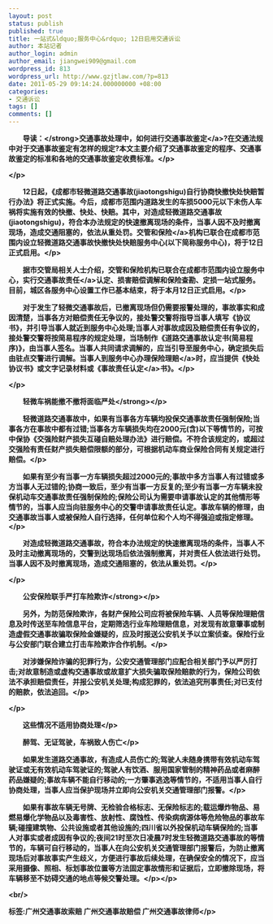 ```yaml
---
layout: post
status: publish
published: true
title: 一站式&ldquo;服务中心&rdquo; 12日启用交通诉讼
author: 本站记者
author_login: admin
author_email: jiangwei909@gmail.com
wordpress_id: 813
wordpress_url: http://www.gzjtlaw.com/?p=813
date: 2011-05-29 09:14:24.000000000 +08:00
categories:
- 交通诉讼
tags: []
comments: []
---
```

<p><p><strong>　　导读：<&#47;strong>交通事故处理中，如何进行交通<a>事故鉴定<&#47;a>?在交通法规中对于交通事故鉴定有怎样的规定?本文主要介绍了交通事故鉴定的程序、交通事故鉴定的标准和各地的交通事故鉴定收费标准。<&#47;p><p><&#47;p><p>　　12日起，《成都市轻微道路交通事故(jiaotongshigu)自行协商快撤快处快赔暂行办法》将正式实施。今后，成都市范围内道路发生的车损5000元以下未伤人车祸将实施有效的快撤、快处、快赔。其中，对造成轻微道路交通事故(jiaotongshigu)，符合本办法规定的快速撤离现场的条件，当事人因不及时撤离现场，造成交通阻塞的，依法从重处罚。交管和<a>保险<&#47;a>机构已联合在成都市范围内设立轻微道路交通事故快撤快处快赔服务中心(以下简称服务中心)，将于12日正式启用。<&#47;p><p>　　据市交管局相关人士介绍，交管和保险机构已联合在成都市范围内设立服务中心，实行<a>交通事故责任<&#47;a>认定、损害赔偿调解和保险查勘、定损一站式服务。目前，城区各服务中心设置工作已基本结束，将于本月12日正式启用。<&#47;p><p>　　对于发生了轻微交通事故后，已撤离现场但仍需要报警处理的，事故事实和成因清楚，当事各方对赔偿责任无争议的，接处警交警将指导当事人填写《协议书》，并引导当事人就近到服务中心处理;当事人对事故成因及赔偿责任有争议的，接处警交警将按简易程序的规定处理，当场制作《道路交通事故认定书(简易程序)》，由当事人签名。当事人共同请求调解的，应当引导至服务中心，确定损失后由驻点交警进行调解。当事人到服务中心办理<a>保险理赔<&#47;a>时，应当提供《快处协议书》或文字记录材料或《事故<a>责任认定<&#47;a>书》。<&#47;p><p><&#47;p><p><strong>　　轻微车祸能撤不撤将面临严处<&#47;strong><&#47;p><p>　　轻微道路交通事故中，如果有当事各方车辆均投保交通事故责任强制保险;当事各方在事故中都有过错;当事各方车辆损失均在2000元(含)以下等情节的，可按中保协《交强险财产损失互碰自赔处理办法》进行赔偿。不符合该规定的，或超过交强险有责任财产损失赔偿限额的部分，可根据机动车商业保险合同有关规定进行赔偿。<&#47;p><p>　　如果有至少有当事一方车辆损失超过2000元的;事故中多方当事人有过错或多方当事人无过错的;协商一致后，至少有当事一方反复的;至少有当事一方车辆未投保机动车交通事故责任强制保险的;保险公司认为需要申请事故认定的其他情形等情节的，当事人应当向驻服务中心的交警申请事故责任认定。事故车辆的修理，由交通事故当事人或被保险人自行选择，任何单位和个人均不得强迫或指定修理。<&#47;p><p>　　对造成轻微道路交通事故，符合本办法规定的快速撤离现场的条件，当事人不及时主动撤离现场的，交警到达现场后依法强制撤离，并对责任人依法进行处罚。当事人因不及时撤离现场，造成交通阻塞的，依法从重处罚。<&#47;p><p><&#47;p><p><strong>　　公安保险联手严打车险欺诈<&#47;strong><&#47;p><p>　　另外，为防范保险欺诈，各财产保险公司应将被保险车辆、人员等保险理赔信息及时传送至车险信息平台，定期筛选行业车险理赔信息，对发现有故意肇事或制造虚假交通事故骗取保险金嫌疑的，应及时报送公安机关予以立案侦查。保险行业与公安部门联合建立打击车险欺诈合作机制。<&#47;p><p>　　对涉嫌保险诈骗的犯罪行为，公安交通管理部门应配合相关部门予以严厉打击;对故意制造或虚构交通事故或故意扩大损失骗取保险赔款的行为，保险公司依法不承担赔偿责任，并报公安机关处理;构成犯罪的，依法追究刑事责任;对已支付的赔款，依法追回。<&#47;p><p><&#47;p><p>　　这些情况不适用协商处理<&#47;p><p>　　醉驾、无证驾驶，车祸致人伤亡<&#47;p><p>　　如果发生道路交通事故，有造成人员伤亡的;驾驶人未随身携带有效机动车驾驶证或无有效机动车驾驶证的;驾驶人有饮酒、服用国家管制的精神药品或者麻醉药品嫌疑的;事故车辆不能自行移动的;一方肇事逃逸等情节的，不适用当事人自行协商处理，当事人应当保护现场并立即向公安机关交通管理部门报警。<&#47;p><p>　　如果有事故车辆无号牌、无检验合格标志、无保险标志的;载运爆炸物品、易燃易爆化学物品以及毒害性、放射性、腐蚀性、传染病病源体等危险物品的事故车辆;碰撞建筑物、公共设施或者其他设施的;四川省以外投保机动车辆保险的;当事人对事实或者成因有争议的;夜间21时至次日凌晨7时发生轻微道路交通事故的等情节的，车辆可自行移动的，当事人在向公安机关交通管理部门报警后，为防止撤离现场后对事故事实产生歧义，方便进行事故后续处理，在确保安全的情况下，应当采用摄像、照相、标划事故位置等方法固定事故情形和证据后，立即撤除现场，将车辆移至不妨碍交通的地点等候交警处理。<&#47;p><&#47;p><br&#47;><p>标签:广州交通事故索赔 广州交通事故赔偿 广州交通事故律师<&#47;p>
